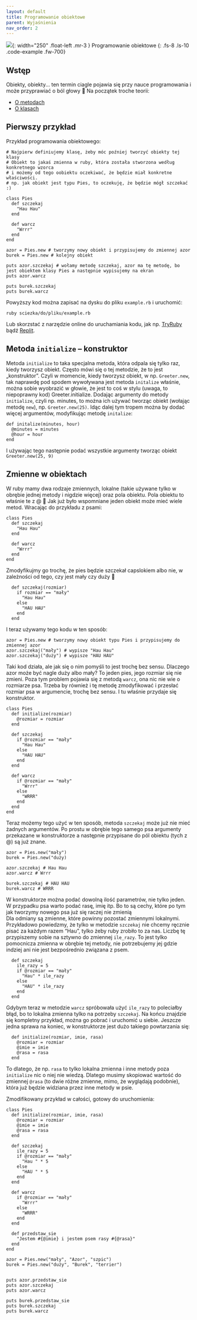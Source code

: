 ```yaml
---
layout: default
title: Programowanie obiektowe
parent: Wyjaśnienia
nav_order: 2
---
```

![](../../images/intros/oop.jpg){: width="250" .float-left .mr-3 }
Programowanie obiektowe
{: .fs-8 .ls-10 .code-example .fw-700}
## Wstęp
Obiekty, obiekty... ten termin ciagle pojawia się przy nauce programowania i może przyprawiać o ból głowy 🙂
Na początek troche teorii:
- [O metodach](https://www.theodinproject.com/lessons/ruby-methods)
- [O klasach](https://www.codecademy.com/courses/learn-ruby/lessons/object-oriented-programming-i/exercises/why-classes)

## Pierwszy przykład
Przykład programowania obiektowego:
```
# Najpierw definiujemy klasę, żeby móc poźniej tworzyć obiekty tej klasy
# Obiekt to jakaś zmienna w ruby, która została stworzona według konkretnego wzorca
# i możemy od tego oobiektu oczekiwać, że będzie miał konkretne właściwości.
# np. jak obiekt jest typu Pies, to oczekuję, że będzie mógł szczekać :)

class Pies
  def szczekaj
    "Hau Hau"
  end

  def warcz
    "Wrrr"
  end
end

azor = Pies.new # tworzymy nowy obiekt i przypisujemy do zmiennej azor
burek = Pies.new # kolejny obiekt

puts azor.szczekaj # wołamy metodę szczekaj, azor ma tę metodę, bo jest obiektem klasy Pies a następnie wypisujemy na ekran
puts azor.warcz

puts burek.szczekaj
puts burek.warcz
```
Powyższy kod można zapisać na dysku do pliku `example.rb` i uruchomić:
```
ruby sciezka/do/pliku/example.rb
```
Lub skorzstać z narzędzie online do uruchamiania kodu, jak np. [TryRuby](https://try.ruby-lang.org/) bądź [Replit](https://replit.com/languages/ruby).

## Metoda `initialize` – konstruktor
Metoda  `initialize`  to taka specjalna metoda, która odpala się tylko raz, kiedy tworzysz obiekt. Często mówi się o tej metodzie, że to jest „konstruktor”. Czyli w momencie, kiedy tworzysz obiekt, w np. `Greeter.new`, tak naprawdę pod spodem wywoływana jest metoda  `initalize`  właśnie, można sobie wyobrazić w głowie, że jest to coś w stylu (uwaga, to niepoprawny kod)  Greeter.initialize. Dodając argumenty do metody `initialize`, czyli np. minutes, to można ich używać tworząc obiekt (wołając metodę `new`), np. `Greeter.new(25)`. Idąc dalej tym tropem można by dodać więcej argumentów, modyfikując metodę `initalize`:  
```
def initalize(minutes, hour)
  @minutes = minutes
  @hour = hour
end
```
I używając tego następnie podać wszystkie argumenty tworząc obiekt `Greeter.new(25, 9)` 

## Zmienne w obiektach
W ruby mamy dwa rodzaje zmiennych, lokalne (takie używane tylko w obrębie jednej metody i nigdzie więcej) oraz pola obiektu. Pola obiektu to właśnie te z @ 🙂 Jak już było wspomniane jeden obiekt może mieć wiele metod. Wracając do przykładu z psami:  
```
class Pies
  def szczekaj
    "Hau Hau"
  end

  def warcz
    "Wrrr"
  end 
end
```
Zmodyfikujmy go trochę, że pies będzie szczekał capslokiem albo nie, w zależności od tego, czy jest mały czy duży 🙂  
```
  def szczekaj(rozmiar)
    if rozmiar == "mały"
      "Hau Hau"
    else
      "HAU HAU"
    end
  end
```
I teraz używamy tego kodu w ten sposób:  
```
azor = Pies.new # tworzymy nowy obiekt typu Pies i przypisujemy do zmiennej azor
azor.szczekaj("mały") # wypisze "Hau Hau"
azor.szczekaj("duży") # wypisze "HAU HAU"
```
Taki kod działa, ale jak się o nim pomyśli to jest trochę bez sensu. Dlaczego azor może być nagle duży albo mały? To jeden pies, jego rozmiar się nie zmieni. Poza tym problem pojawia się z metodą  `warcz`, ona nic nie wie o rozmiarze psa. Trzeba by również i tę metodę zmodyfikować i przesłać rozmiar psa w argumencie, trochę bez sensu. I tu właśnie przydaje się konstruktor.  
```
class Pies
  def initialize(rozmiar)
    @rozmiar = rozmiar
  end

  def szczekaj
    if @rozmiar == "mały"
      "Hau Hau"
    else
      "HAU HAU"
    end
  end

  def warcz
    if @rozmiar == "mały"
      "Wrrr"
    else
      "WRRR"
    end
  end 
end
```
Teraz możemy tego użyć w ten sposób, metoda  `szczekaj`  może już nie mieć żadnych argumentów. Po prostu w obrębie tego samego psa argumenty przekazane w konstruktorze a następnie przypisane do pól obiektu (tych z @) są już znane.
```
azor = Pies.new("mały")
burek = Pies.new("duży)

azor.szczekaj # Hau Hau
azor.warcz # Wrrr

burek.szczekaj # HAU HAU
burek.warcz # WRRR
```
W konstruktorze można podać dowolną ilość parametrów, nie tylko jeden. W przypadku psa warto podać rasę, imię itp. Bo to są cechy, które po tym jak tworzymy nowego psa już się raczej nie zmienią  
Dla odmiany są zmienne, które powinny pozostać zmiennymi lokalnymi. Przykładowo powiedzmy, że tylko w metodzie  `szczekaj`  nie chcemy ręcznie pisać za każdym razem “Hau”, tylko żeby ruby zrobiło to za nas. Liczbę tę przypiszemy sobie na sztywno do zmiennej  `ile_razy`. To jest tylko pomocnicza zmienna w obrębie tej metody, nie potrzebujemy jej gdzie indziej ani nie jest bezpośrednio związana z psem.  
```
  def szczekaj
    ile_razy = 5
    if @rozmiar == "mały"
      "Hau" * ile_razy
    else
      "HAU" * ile_razy
    end
  end
```
Gdybym teraz w metodzie  `warcz`  spróbowała użyć  `ile_razy`  to poleciałby błąd, bo to lokalna zmienna tylko na potrzeby  `szczekaj`. Na końcu znajdzie się kompletny przykład, można go pobrać i uruchomić u siebie.
Jeszcze jedna sprawa na koniec, w konstruktorze jest dużo takiego powtarzania się:  
```
  def initialize(rozmiar, imie, rasa)
    @rozmiar = rozmiar
    @imie = imie
    @rasa = rasa
  end
```
To dlatego, że np.  `rasa`  to tylko lokalna zmienna i inne metody poza  `initialize`  nic o niej nie wiedzą. Dlatego musimy skopiować wartość do zmiennej  `@rasa`  (to dwie różne zmienne, mimo, że wyglądają podobnie), która już będzie widziana przez inne metody w psie.

Zmodifikowany przykład w całości, gotowy do uruchomienia:
```
class Pies
  def initialize(rozmiar, imie, rasa)
    @rozmiar = rozmiar
    @imie = imie
    @rasa = rasa
  end

  def szczekaj
    ile_razy = 5
    if @rozmiar == "mały"
      "Hau " * 5
    else
      "HAU " * 5
    end
  end

  def warcz
    if @rozmiar == "mały"
      "Wrrr"
    else
      "WRRR"
    end
  end

  def przedstaw_sie
    "Jestem #{@imie} i jestem psem rasy #{@rasa}"
  end
end

azor = Pies.new("mały", "Azor", "szpic")
burek = Pies.new("duży", "Burek", "terrier")


puts azor.przedstaw_sie
puts azor.szczekaj
puts azor.warcz

puts burek.przedstaw_sie
puts burek.szczekaj
puts burek.warcz
```
